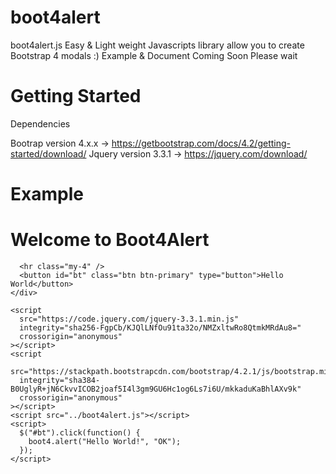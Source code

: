 # boot4alert
boot4alert.js Easy &amp; Light weight Javascripts library allow you to create  Bootstrap 4 modals :)
Example & Document Coming Soon Please wait

# Getting Started 

Dependencies

Bootrap version 4.x.x -> https://getbootstrap.com/docs/4.2/getting-started/download/
Jquery version 3.3.1 -> https://jquery.com/download/

# Example
<!DOCTYPE html>
<html>
  <head>
    <meta charset="utf-8" />
    <meta http-equiv="X-UA-Compatible" content="IE=edge" />
    <title>Page Title</title>
    <meta name="viewport" content="width=device-width, initial-scale=1" />
    <link
      rel="stylesheet"
      href="https://stackpath.bootstrapcdn.com/bootstrap/4.2.1/css/bootstrap.min.css"
      integrity="sha384-GJzZqFGwb1QTTN6wy59ffF1BuGJpLSa9DkKMp0DgiMDm4iYMj70gZWKYbI706tWS"
      crossorigin="anonymous"
    />
  </head>
  <body>
    <div class="jumbotron">
      <h1 class="display-4">Welcome to Boot4Alert</h1>

      <hr class="my-4" />
      <button id="bt" class="btn btn-primary" type="button">Hello World</button>
    </div>

    <script
      src="https://code.jquery.com/jquery-3.3.1.min.js"
      integrity="sha256-FgpCb/KJQlLNfOu91ta32o/NMZxltwRo8QtmkMRdAu8="
      crossorigin="anonymous"
    ></script>
    <script
      src="https://stackpath.bootstrapcdn.com/bootstrap/4.2.1/js/bootstrap.min.js"
      integrity="sha384-B0UglyR+jN6CkvvICOB2joaf5I4l3gm9GU6Hc1og6Ls7i6U/mkkaduKaBhlAXv9k"
      crossorigin="anonymous"
    ></script>
    <script src="../boot4alert.js"></script>
    <script>
      $("#bt").click(function() {
        boot4.alert("Hello World!", "OK");
      });
    </script>
  </body>
</html>

